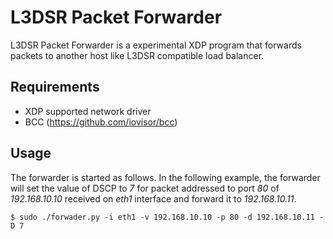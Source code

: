 # L3DSR Packet Forwarder

L3DSR Packet Forwarder is a experimental XDP program that forwards packets to another host like L3DSR compatible load balancer.

## Requirements

- XDP supported network driver
- BCC (https://github.com/iovisor/bcc)

## Usage

The forwarder is started as follows. In the following example, the forwarder will set the value of DSCP to *7* for packet addressed to port *80* of *192.168.10.10* received on *eth1* interface and forward it to *192.168.10.11*.

```
$ sudo ./forwader.py -i eth1 -v 192.168.10.10 -p 80 -d 192.168.10.11 -D 7
```

